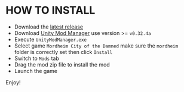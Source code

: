 # HOW TO INSTALL

- Download the [latest release](https://github.com/mordheim-mod-community/rank-10-mod/releases)
- Download [Unity Mod Manager](https://www.nexusmods.com/site/mods/21) use version >= `v0.32.4a`
- Execute `UnityModManager.exe`
- Select game `Mordheim City of the Damned` make sure the `mordheim` folder is correctly set then click `Install`
- Switch to `Mods` tab
- Drag the mod zip file to install the mod
- Launch the game

Enjoy!
